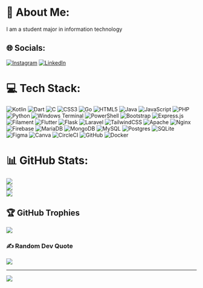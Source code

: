 # 💫 About Me:
I am a student major in information technology


## 🌐 Socials:
[![Instagram](https://img.shields.io/badge/Instagram-%23E4405F.svg?logo=Instagram&logoColor=white)](https://instagram.com/orry.kt) [![LinkedIn](https://img.shields.io/badge/LinkedIn-%230077B5.svg?logo=linkedin&logoColor=white)](https://linkedin.com/in/orryfrasetyo-pnp) 

# 💻 Tech Stack:
![Kotlin](https://img.shields.io/badge/kotlin-%237F52FF.svg?style=flat&logo=kotlin&logoColor=white) ![Dart](https://img.shields.io/badge/dart-%230175C2.svg?style=flat&logo=dart&logoColor=white) ![C](https://img.shields.io/badge/c-%2300599C.svg?style=flat&logo=c&logoColor=white) ![CSS3](https://img.shields.io/badge/css3-%231572B6.svg?style=flat&logo=css3&logoColor=white) ![Go](https://img.shields.io/badge/go-%2300ADD8.svg?style=flat&logo=go&logoColor=white) ![HTML5](https://img.shields.io/badge/html5-%23E34F26.svg?style=flat&logo=html5&logoColor=white) ![Java](https://img.shields.io/badge/java-%23ED8B00.svg?style=flat&logo=openjdk&logoColor=white) ![JavaScript](https://img.shields.io/badge/javascript-%23323330.svg?style=flat&logo=javascript&logoColor=%23F7DF1E) ![PHP](https://img.shields.io/badge/php-%23777BB4.svg?style=flat&logo=php&logoColor=white) ![Python](https://img.shields.io/badge/python-3670A0?style=flat&logo=python&logoColor=ffdd54) ![Windows Terminal](https://img.shields.io/badge/Windows%20Terminal-%234D4D4D.svg?style=flat&logo=windows-terminal&logoColor=white) ![PowerShell](https://img.shields.io/badge/PowerShell-%235391FE.svg?style=flat&logo=powershell&logoColor=white) ![Bootstrap](https://img.shields.io/badge/bootstrap-%238511FA.svg?style=flat&logo=bootstrap&logoColor=white) ![Express.js](https://img.shields.io/badge/express.js-%23404d59.svg?style=flat&logo=express&logoColor=%2361DAFB) ![Filament](https://img.shields.io/badge/Filament-FFAA00?style=flat&logoColor=%23000000) ![Flutter](https://img.shields.io/badge/Flutter-%2302569B.svg?style=flat&logo=Flutter&logoColor=white) ![Flask](https://img.shields.io/badge/flask-%23000.svg?style=flat&logo=flask&logoColor=white) ![Laravel](https://img.shields.io/badge/laravel-%23FF2D20.svg?style=flat&logo=laravel&logoColor=white) ![TailwindCSS](https://img.shields.io/badge/tailwindcss-%2338B2AC.svg?style=flat&logo=tailwind-css&logoColor=white) ![Apache](https://img.shields.io/badge/apache-%23D42029.svg?style=flat&logo=apache&logoColor=white) ![Nginx](https://img.shields.io/badge/nginx-%23009639.svg?style=flat&logo=nginx&logoColor=white) ![Firebase](https://img.shields.io/badge/firebase-a08021?style=flat&logo=firebase&logoColor=ffcd34) ![MariaDB](https://img.shields.io/badge/MariaDB-003545?style=flat&logo=mariadb&logoColor=white) ![MongoDB](https://img.shields.io/badge/MongoDB-%234ea94b.svg?style=flat&logo=mongodb&logoColor=white) ![MySQL](https://img.shields.io/badge/mysql-4479A1.svg?style=flat&logo=mysql&logoColor=white) ![Postgres](https://img.shields.io/badge/postgres-%23316192.svg?style=flat&logo=postgresql&logoColor=white) ![SQLite](https://img.shields.io/badge/sqlite-%2307405e.svg?style=flat&logo=sqlite&logoColor=white) ![Figma](https://img.shields.io/badge/figma-%23F24E1E.svg?style=flat&logo=figma&logoColor=white) ![Canva](https://img.shields.io/badge/Canva-%2300C4CC.svg?style=flat&logo=Canva&logoColor=white) ![CircleCI](https://img.shields.io/badge/circleci-%23161616.svg?style=flat&logo=circleci&logoColor=white) ![GitHub](https://img.shields.io/badge/github-%23121011.svg?style=flat&logo=github&logoColor=white) ![Docker](https://img.shields.io/badge/docker-%230db7ed.svg?style=flat&logo=docker&logoColor=white)
# 📊 GitHub Stats:
![](https://github-readme-stats.vercel.app/api?username=OrryFrasetyo&theme=dark&hide_border=false&include_all_commits=false&count_private=false)<br/>
![](https://nirzak-streak-stats.vercel.app/?user=OrryFrasetyo&theme=dark&hide_border=false)<br/>
![](https://github-readme-stats.vercel.app/api/top-langs/?username=OrryFrasetyo&theme=dark&hide_border=false&include_all_commits=false&count_private=false&layout=compact)

## 🏆 GitHub Trophies
![](https://github-profile-trophy.vercel.app/?username=OrryFrasetyo&theme=onedark&no-frame=false&no-bg=true&margin-w=4)

### ✍️ Random Dev Quote
![](https://quotes-github-readme.vercel.app/api?type=horizontal&theme=radical)

---
[![](https://visitcount.itsvg.in/api?id=OrryFrasetyo&icon=0&color=0)](https://visitcount.itsvg.in)

<!-- Proudly created with GPRM ( https://gprm.itsvg.in ) -->
